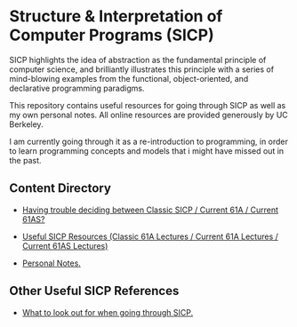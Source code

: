 # Structure & Interpretation of Computer Programs (SICP)

SICP highlights the idea of abstraction as the fundamental principle of computer science, and brilliantly illustrates this principle with a series of mind-blowing examples from the functional, object-oriented, and declarative programming paradigms.

This repository contains useful resources for going through SICP as well as my own personal notes. All online resources are provided generously by UC Berkeley.

I am currently going through it as a re-introduction to programming, in order to learn programming concepts and models that i might have missed out in the past.

## Content Directory

- [Having trouble deciding between Classic SICP / Current 61A / Current 61AS?](Deciding-btw-61A-61AS-Original.md)

- [Useful SICP Resources (Classic 61A Lectures / Current 61A Lectures / Current 61AS Lectures)](SICP-Resources.md)

- [Personal Notes.](Notes.md)

## Other Useful SICP References

- [What to look out for when going through SICP.](https://github.com/zv/SICP-guile)
